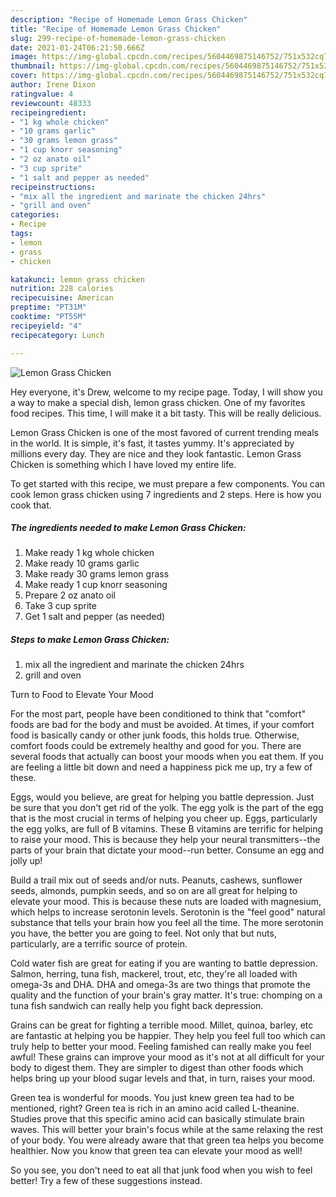 ```yaml
---
description: "Recipe of Homemade Lemon Grass Chicken"
title: "Recipe of Homemade Lemon Grass Chicken"
slug: 299-recipe-of-homemade-lemon-grass-chicken
date: 2021-01-24T06:21:50.666Z
image: https://img-global.cpcdn.com/recipes/5604469875146752/751x532cq70/lemon-grass-chicken-recipe-main-photo.jpg
thumbnail: https://img-global.cpcdn.com/recipes/5604469875146752/751x532cq70/lemon-grass-chicken-recipe-main-photo.jpg
cover: https://img-global.cpcdn.com/recipes/5604469875146752/751x532cq70/lemon-grass-chicken-recipe-main-photo.jpg
author: Irene Dixon
ratingvalue: 4
reviewcount: 48333
recipeingredient:
- "1 kg whole chicken"
- "10 grams garlic"
- "30 grams lemon grass"
- "1 cup knorr seasoning"
- "2 oz anato oil"
- "3 cup sprite"
- "1 salt and pepper as needed"
recipeinstructions:
- "mix all the ingredient and marinate the chicken 24hrs"
- "grill and oven"
categories:
- Recipe
tags:
- lemon
- grass
- chicken

katakunci: lemon grass chicken 
nutrition: 228 calories
recipecuisine: American
preptime: "PT31M"
cooktime: "PT55M"
recipeyield: "4"
recipecategory: Lunch

---
```



![Lemon Grass Chicken](https://img-global.cpcdn.com/recipes/5604469875146752/751x532cq70/lemon-grass-chicken-recipe-main-photo.jpg)

Hey everyone, it's Drew, welcome to my recipe page. Today, I will show you a way to make a special dish, lemon grass chicken. One of my favorites food recipes. This time, I will make it a bit tasty. This will be really delicious.

Lemon Grass Chicken is one of the most favored of current trending meals in the world. It is simple, it's fast, it tastes yummy. It's appreciated by millions every day. They are nice and they look fantastic. Lemon Grass Chicken is something which I have loved my entire life.




To get started with this recipe, we must prepare a few components. You can cook lemon grass chicken using 7 ingredients and 2 steps. Here is how you cook that.

<!--inarticleads1-->

##### The ingredients needed to make Lemon Grass Chicken:

1. Make ready 1 kg whole chicken
1. Make ready 10 grams garlic
1. Make ready 30 grams lemon grass
1. Make ready 1 cup knorr seasoning
1. Prepare 2 oz anato oil
1. Take 3 cup sprite
1. Get 1 salt and pepper (as needed)




<!--inarticleads2-->

##### Steps to make Lemon Grass Chicken:

1. mix all the ingredient and marinate the chicken 24hrs
1. grill and oven




Turn to Food to Elevate Your Mood


For the most part, people have been conditioned to think that "comfort" foods are bad for the body and must be avoided. At times, if your comfort food is basically candy or other junk foods, this holds true. Otherwise, comfort foods could be extremely healthy and good for you. There are several foods that actually can boost your moods when you eat them. If you are feeling a little bit down and need a happiness pick me up, try a few of these.

Eggs, would you believe, are great for helping you battle depression. Just be sure that you don't get rid of the yolk. The egg yolk is the part of the egg that is the most crucial in terms of helping you cheer up. Eggs, particularly the egg yolks, are full of B vitamins. These B vitamins are terrific for helping to raise your mood. This is because they help your neural transmitters--the parts of your brain that dictate your mood--run better. Consume an egg and jolly up!

Build a trail mix out of seeds and/or nuts. Peanuts, cashews, sunflower seeds, almonds, pumpkin seeds, and so on are all great for helping to elevate your mood. This is because these nuts are loaded with magnesium, which helps to increase serotonin levels. Serotonin is the "feel good" natural substance that tells your brain how you feel all the time. The more serotonin you have, the better you are going to feel. Not only that but nuts, particularly, are a terrific source of protein.

Cold water fish are great for eating if you are wanting to battle depression. Salmon, herring, tuna fish, mackerel, trout, etc, they're all loaded with omega-3s and DHA. DHA and omega-3s are two things that promote the quality and the function of your brain's gray matter. It's true: chomping on a tuna fish sandwich can really help you fight back depression. 

Grains can be great for fighting a terrible mood. Millet, quinoa, barley, etc are fantastic at helping you be happier. They help you feel full too which can truly help to better your mood. Feeling famished can really make you feel awful! These grains can improve your mood as it's not at all difficult for your body to digest them. They are simpler to digest than other foods which helps bring up your blood sugar levels and that, in turn, raises your mood.

Green tea is wonderful for moods. You just knew green tea had to be mentioned, right? Green tea is rich in an amino acid called L-theanine. Studies prove that this specific amino acid can basically stimulate brain waves. This will better your brain's focus while at the same relaxing the rest of your body. You were already aware that that green tea helps you become healthier. Now you know that green tea can elevate your mood as well!

So you see, you don't need to eat all that junk food when you wish to feel better! Try  a few  of  these  suggestions  instead.

